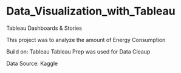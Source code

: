 # Data_Visualization_with_Tableau
Tableau Dashboards &amp; Stories

This project was to analyze the amount of Energy Consumption

Build on:
Tableau
Tableau Prep was used for Data Cleaup

Data Source:
Kaggle

